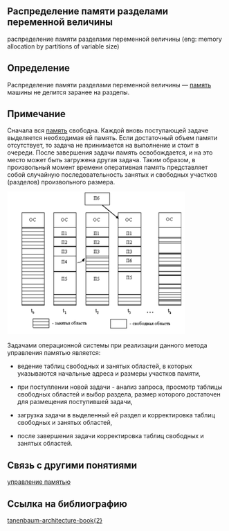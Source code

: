 ## Распределение памяти разделами переменной величины
распределение памяти разделами переменной величины (eng: memory allocation by partitions of variable size) 

## Определение
Распределение памяти разделами переменной величины — [память](https://github.com/vernikkkkkkkkkkkkkkkkkkk/concept_new/blob/main/concept/memory.md) машины не делится заранее на разделы.
## Примечание
Сначала вся [память](https://github.com/vernikkkkkkkkkkkkkkkkkkk/concept_new/blob/main/concept/memory.md) свободна. Каждой вновь поступающей задаче выделяется необходимая ей память. Если достаточный объем памяти отсутствует, то задача не принимается на выполнение и стоит в очереди. После завершения задачи память освобождается, и на это место может быть загружена другая задача. Таким образом, в произвольный момент времени оперативная память представляет собой случайную последовательность 
занятых и свободных участков (разделов) произвольного размера. 

![memory allocation by partitions of variable size](https://github.com/vernikkkkkkkkkkkkkkkkkkk/concept_new/blob/main/images/memory%20allocation%20by%20partitions%20of%20variable%20size.png)

Задачами операционной системы при реализации данного метода управления
памятью является:

- ведение таблиц свободных и занятых областей, в которых указываются
начальные адреса и размеры участков памяти,

- при поступлении новой задачи - анализ запроса, просмотр таблицы
свободных областей и выбор раздела, размер которого достаточен для размещения
поступившей задачи,

- загрузка задачи в выделенный ей раздел и корректировка таблиц свободных
и занятых областей,

- после завершения задачи корректировка таблиц свободных и занятых
областей.

## Связь с другими понятиями
[управление памятью](https://github.com/vernikkkkkkkkkkkkkkkkkkk/concept_new/blob/main/concept/memory%20management.md)
## Cсылка на библиографию
[tanenbaum-architecture-book{2}](https://github.com/vernikkkkkkkkkkkkkkkkkkk/concept_new/blob/main/bibliography/tanenbaum-architecture-book%7B2%7D.md)

